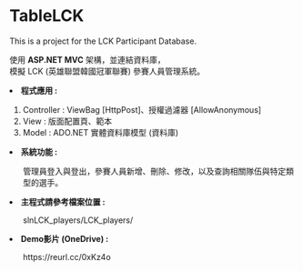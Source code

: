 # TableLCK
This is a project for the LCK Participant Database.

使用 <b>ASP.NET MVC</b> 架構，並連結資料庫，</br>
模擬 LCK (英雄聯盟韓國冠軍聯賽) 參賽人員管理系統。

<li><b>程式應用 : </b></li>
<ol>
  <li>Controller : ViewBag [HttpPost]、授權過濾器 [AllowAnonymous]</li>
  <li>View : 版面配置頁、範本</li>
  <li>Model : ADO.NET 實體資料庫模型 (資料庫)</li>

</ol>

<li><b>系統功能 : </b></li>
<ul>管理員登入與登出，參賽人員新增、刪除、修改，以及查詢相關隊伍與特定類型的選手。</ul>

<li><b>主程式請參考檔案位置 : </b></li>
<ul>slnLCK_players/LCK_players/ </ul>

<li><b>Demo影片 (OneDrive) :</b></li>
<ul>https://reurl.cc/0xKz4o</ul>
